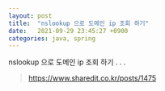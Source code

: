 ```yaml
---
layout: post
title:  "nslookup 으로 도메인 ip 조회 하기"
date:   2021-09-29 23:45:27 +0900
categories: java, spring 
---
```

nslookup 으로 도메인 ip 조회 하기
.
.
.
> https://www.sharedit.co.kr/posts/1475